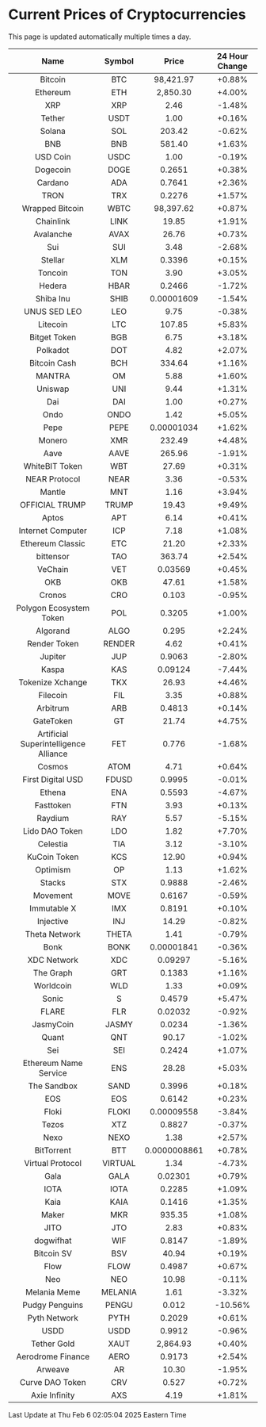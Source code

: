 # Current Prices of Cryptocurrencies
This page is updated automatically multiple times a day.

| Name | Symbol | Price | 24 Hour Change |
| :---: |:---:| :---: | :---: |
| Bitcoin | BTC | 98,421.97 | +0.88% |
| Ethereum | ETH | 2,850.30 | +4.00% |
| XRP | XRP | 2.46 | -1.48% |
| Tether | USDT | 1.00 | +0.16% |
| Solana | SOL | 203.42 | -0.62% |
| BNB | BNB | 581.40 | +1.63% |
| USD Coin | USDC | 1.00 | -0.19% |
| Dogecoin | DOGE | 0.2651 | +0.38% |
| Cardano | ADA | 0.7641 | +2.36% |
| TRON | TRX | 0.2276 | +1.57% |
| Wrapped Bitcoin | WBTC | 98,397.62 | +0.87% |
| Chainlink | LINK | 19.85 | +1.91% |
| Avalanche | AVAX | 26.76 | +0.73% |
| Sui | SUI | 3.48 | -2.68% |
| Stellar | XLM | 0.3396 | +0.15% |
| Toncoin | TON | 3.90 | +3.05% |
| Hedera | HBAR | 0.2466 | -1.72% |
| Shiba Inu | SHIB | 0.00001609 | -1.54% |
| UNUS SED LEO | LEO | 9.75 | -0.38% |
| Litecoin | LTC | 107.85 | +5.83% |
| Bitget Token | BGB | 6.75 | +3.18% |
| Polkadot | DOT | 4.82 | +2.07% |
| Bitcoin Cash | BCH | 334.64 | +1.16% |
| MANTRA | OM | 5.88 | +1.60% |
| Uniswap | UNI | 9.44 | +1.31% |
| Dai | DAI | 1.00 | +0.27% |
| Ondo | ONDO | 1.42 | +5.05% |
| Pepe | PEPE | 0.00001034 | +1.62% |
| Monero | XMR | 232.49 | +4.48% |
| Aave | AAVE | 265.96 | -1.91% |
| WhiteBIT Token | WBT | 27.69 | +0.31% |
| NEAR Protocol | NEAR | 3.36 | -0.53% |
| Mantle | MNT | 1.16 | +3.94% |
| OFFICIAL TRUMP | TRUMP | 19.43 | +9.49% |
| Aptos | APT | 6.14 | +0.41% |
| Internet Computer | ICP | 7.18 | +1.08% |
| Ethereum Classic | ETC | 21.20 | +2.33% |
| bittensor | TAO | 363.74 | +2.54% |
| VeChain | VET | 0.03569 | +0.45% |
| OKB | OKB | 47.61 | +1.58% |
| Cronos | CRO | 0.103 | -0.95% |
| Polygon Ecosystem Token | POL | 0.3205 | +1.00% |
| Algorand | ALGO | 0.295 | +2.24% |
| Render Token | RENDER | 4.62 | +0.41% |
| Jupiter | JUP | 0.9063 | -2.80% |
| Kaspa | KAS | 0.09124 | -7.44% |
| Tokenize Xchange | TKX | 26.93 | +4.46% |
| Filecoin | FIL | 3.35 | +0.88% |
| Arbitrum | ARB | 0.4813 | +0.14% |
| GateToken | GT | 21.74 | +4.75% |
| Artificial Superintelligence Alliance | FET | 0.776 | -1.68% |
| Cosmos | ATOM | 4.71 | +0.64% |
| First Digital USD | FDUSD | 0.9995 | -0.01% |
| Ethena | ENA | 0.5593 | -4.67% |
| Fasttoken | FTN | 3.93 | +0.13% |
| Raydium | RAY | 5.57 | -5.15% |
| Lido DAO Token | LDO | 1.82 | +7.70% |
| Celestia | TIA | 3.12 | -3.10% |
| KuCoin Token | KCS | 12.90 | +0.94% |
| Optimism | OP | 1.13 | +1.62% |
| Stacks | STX | 0.9888 | -2.46% |
| Movement | MOVE | 0.6167 | -0.59% |
| Immutable X | IMX | 0.8191 | +0.10% |
| Injective | INJ | 14.29 | -0.82% |
| Theta Network | THETA | 1.41 | -0.79% |
| Bonk | BONK | 0.00001841 | -0.36% |
| XDC Network | XDC | 0.09297 | -5.16% |
| The Graph | GRT | 0.1383 | +1.16% |
| Worldcoin | WLD | 1.33 | +0.09% |
| Sonic | S | 0.4579 | +5.47% |
| FLARE | FLR | 0.02032 | -0.92% |
| JasmyCoin | JASMY | 0.0234 | -1.36% |
| Quant | QNT | 90.17 | -1.02% |
| Sei | SEI | 0.2424 | +1.07% |
| Ethereum Name Service | ENS | 28.28 | +5.03% |
| The Sandbox | SAND | 0.3996 | +0.18% |
| EOS | EOS | 0.6142 | +0.23% |
| Floki | FLOKI | 0.00009558 | -3.84% |
| Tezos | XTZ | 0.8827 | -0.37% |
| Nexo | NEXO | 1.38 | +2.57% |
| BitTorrent | BTT | 0.0000008861 | +0.78% |
| Virtual Protocol | VIRTUAL | 1.34 | -4.73% |
| Gala | GALA | 0.02301 | +0.79% |
| IOTA | IOTA | 0.2285 | +1.09% |
| Kaia | KAIA | 0.1416 | +1.35% |
| Maker | MKR | 935.35 | +1.08% |
| JITO | JTO | 2.83 | +0.83% |
| dogwifhat | WIF | 0.8147 | -1.89% |
| Bitcoin SV | BSV | 40.94 | +0.19% |
| Flow | FLOW | 0.4987 | +0.67% |
| Neo | NEO | 10.98 | -0.11% |
| Melania Meme | MELANIA | 1.61 | -3.32% |
| Pudgy Penguins | PENGU | 0.012 | -10.56% |
| Pyth Network | PYTH | 0.2029 | +0.61% |
| USDD | USDD | 0.9912 | -0.96% |
| Tether Gold | XAUT | 2,864.93 | +0.40% |
| Aerodrome Finance | AERO | 0.9173 | +2.54% |
| Arweave | AR | 10.30 | -1.95% |
| Curve DAO Token | CRV | 0.527 | +0.72% |
| Axie Infinity | AXS | 4.19 | +1.81% |

Last Update at Thu Feb  6 02:05:04 2025 Eastern Time